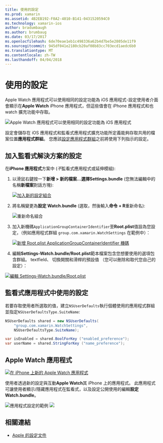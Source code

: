 ```yaml
---
title: 使用的設定
ms.prod: xamarin
ms.assetid: 4B2EB192-F0A2-4010-B141-0431520594C0
ms.technology: xamarin-ios
author: bradumbaugh
ms.author: brumbaug
ms.date: 03/17/2017
ms.openlocfilehash: 6de70eae1eb1c498336a62b4d7be5e2805de11f9
ms.sourcegitcommit: 945df041e2180cb20af08b83cc703ecd1aedc6b0
ms.translationtype: MT
ms.contentlocale: zh-TW
ms.lasthandoff: 04/04/2018
---
```

# <a name="working-with-settings"></a>使用的設定

Apple Watch 應用程式可以使用相同的設定功能為 iOS 應用程式-設定使用者介面會顯示在**Apple Watch** iPhone 應用程式，但這些值會在 iPhone 應用程式和也 watch 擴充功能中存取。

![](settings-images/intro.png "Apple Watch 應用程式可以使用相同的設定功能為 iOS 應用程式")

設定會儲存在 iOS 應用程式和監看式應用程式擴充功能所定義能夠存取共用的檔案位置**應用程式群組**。 您應該[設定應用程式群組](~/ios/watchos/app-fundamentals/app-groups.md)之前將使用下列指示的設定。

## <a name="add-settings-in-a-watch-solution"></a>加入監看式解決方案的設定

在**iPhone 應用程式**方案中 (*不*監看式應用程式或延伸模組):

1. 以滑鼠右鍵按一下**新增 > 新的檔案...**選擇**Settings.bundle** (您無法編輯中的名稱**新檔案**對話方塊):

   [![](settings-images/settings-add-sml.png "加入新的設定組合")](settings-images/settings-add.png#lightbox)

2. 將名稱變更為**設定 Watch.bundle** (選取，然後輸入**命令 + R**重新命名):

   ![](settings-images/settings-rename.png "重新命名組合")

3. 加入新機碼`ApplicationGroupContainerIdentifier`至**Root.plist**值設為您設定，（例如應用程式群組 `group.com.xamarin.WatchSettings` 在範例中）：

   [ ![](settings-images/settings-appgroup-sml.png "新增 Root.plist ApplicationGroupContainerIdentifier 機碼")](settings-images/settings-appgroup.png#lightbox)

4. 編輯**Settings-Watch.bundle/Root.plist**範本檔案包含您想要使用的選項包含群組。
  textfield、 切換開關和滑桿的預設值 （您可以刪除和取代您自己的設定）：

  [![](settings-images/rootplist-sml.png "編輯 Settings-Watch.bundle/Root.plist")](settings-images/rootplist.png#lightbox)


## <a name="use-settings-in-the-watch-app"></a>監看式應用程式中使用的設定

若要存取使用者所選取的值，建立`NSUserDefaults`執行個體使用的應用程式群組並指定`NSUserDefaultsType.SuiteName`:

```csharp
NSUserDefaults shared = new NSUserDefaults(
    "group.com.xamarin.WatchSettings",
    NSUserDefaultsType.SuiteName);

var isEnabled = shared.BoolForKey ("enabled_preference");
var userName = shared.StringForKey ("name_preference");
```

## <a name="apple-watch-app"></a>Apple Watch 應用程式

[![](settings-images/settings-app-sml.png "在 iPhone 上新的 Apple Watch 應用程式")](settings-images/settings-app.png#lightbox)

使用者透過新的設定與互動**Apple Watch**其 iPhone 上的應用程式。 此應用程式可讓使用者顯示/隱藏應用程式在監看式，以及設定公開使用的編輯**設定 Watch.bundle**。

![](settings-images/applewatch-1.png "應用程式設定的範例") ![ ](settings-images/applewatch-2.png "應用程式設定的範例")



## <a name="related-links"></a>相關連結

- [Apple 的設定文件](https://developer.apple.com/library/prerelease/ios/documentation/General/Conceptual/WatchKitProgrammingGuide/Settings.html#//apple_ref/doc/uid/TP40014969-CH22-SW1)
